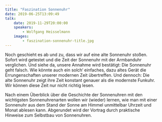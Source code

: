 ```yaml
---
title: "Faszination Sonnenuhr"
date: 2019-06-25T13:09:49
talk:
    date: 2019-11-29T20:00:00
    speakers:
        - Wolfgang Heisselmann
    images:
        - faszination-sonnenuhr-title.jpg
---
```

Noch geschieht es ab und zu, dass wir auf eine alte Sonnenuhr stoßen. Sofort wird getestet und die Zeit der Sonnenuhr mit der Armbanduhr verglichen. Und siehe da, unsere Annahme wird bestätigt: Die Sonnenuhr geht falsch. Wie könnte auch ein solch‘ einfaches, dazu altes Gerät die Errungenschaften unserer modernen Zeit übertreffen. Und dennoch: Die alte Sonnenuhr zeigt ihre Zeit konstant genauer als die modernste Funkuhr. Wir können diese  Zeit nur nicht richtig lesen.

Nach einem Überblick über die Geschichte der Sonnenuhren mit den wichtigsten Sonnenuhrenarten  wollen wir (wieder) lernen, wie man mit einer Sonnenuhr aus dem Stand der Sonne am Himmel unmittelbar Uhrzeit und Monat ablesen kann. Abgerundet wird der Vortrag durch praktische Hinweise zum Selbstbau von Sonnenuhren.



